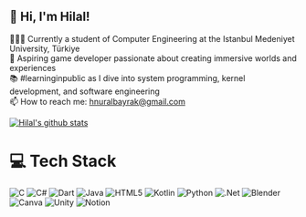 ## 👋 Hi, I'm Hilal!

👩🏻‍💻 Currently a student of Computer Engineering at the Istanbul Medeniyet University, Türkiye<br/>
👾 Aspiring game developer passionate about creating immersive worlds and experiences<br/>
📚 #learninginpublic as I dive into system programming, kernel development, and software engineering<br/>
📫 How to reach me: hnuralbayrak@gmail.com<br/>

<!-- GitHub stats from https://github.com/anuraghazra/github-readme-stats -->
[![Hilal's github stats](https://github-readme-stats.vercel.app/api?username=HNurA&count_private=true&show_icons=true&theme=radical&hide_rank=false)](https://github.com/anuraghazra/github-readme-stats)

# 💻 Tech Stack
![C](https://img.shields.io/badge/c-%2300599C.svg?style=for-the-badge&logo=c&logoColor=white) ![C#](https://img.shields.io/badge/c%23-%23239120.svg?style=for-the-badge&logo=csharp&logoColor=white) ![Dart](https://img.shields.io/badge/dart-%230175C2.svg?style=for-the-badge&logo=dart&logoColor=white) ![Java](https://img.shields.io/badge/java-%23ED8B00.svg?style=for-the-badge&logo=openjdk&logoColor=white) ![HTML5](https://img.shields.io/badge/html5-%23E34F26.svg?style=for-the-badge&logo=html5&logoColor=white) ![Kotlin](https://img.shields.io/badge/kotlin-%237F52FF.svg?style=for-the-badge&logo=kotlin&logoColor=white) ![Python](https://img.shields.io/badge/python-3670A0?style=for-the-badge&logo=python&logoColor=ffdd54) ![.Net](https://img.shields.io/badge/.NET-5C2D91?style=for-the-badge&logo=.net&logoColor=white) ![Blender](https://img.shields.io/badge/blender-%23F5792A.svg?style=for-the-badge&logo=blender&logoColor=white) ![Canva](https://img.shields.io/badge/Canva-%2300C4CC.svg?style=for-the-badge&logo=Canva&logoColor=white) ![Unity](https://img.shields.io/badge/unity-%23000000.svg?style=for-the-badge&logo=unity&logoColor=white) ![Notion](https://img.shields.io/badge/Notion-%23000000.svg?style=for-the-badge&logo=notion&logoColor=white)


<!--## 🏆 GitHub Trophies
![](https://github-profile-trophy.vercel.app/?username=HNurA&theme=radical&no-frame=false&no-bg=true&margin-w=4)-->

<!-- Proudly created with GPRM ( https://gprm.itsvg.in ) -->
